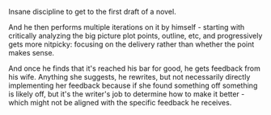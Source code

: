 Insane discipline to get to the first draft of a novel.

And he then performs multiple iterations on it by himself - starting with critically analyzing the big picture plot points, outline, etc, and progressively gets more nitpicky: focusing on the delivery rather than whether the point makes sense.

And once he finds that it's reached his bar for good, he gets feedback from his wife. Anything she suggests, he rewrites, but not necessarily directly implementing her feedback because if she found something off something is likely off, but it's the writer's job to determine how to make it better - which might not be aligned with the specific feedback he receives.
